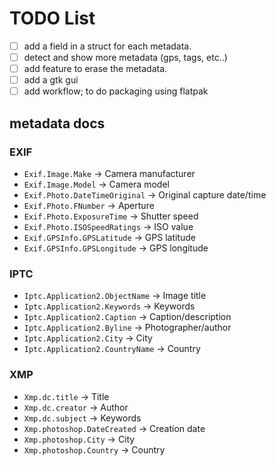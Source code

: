 # TODO List

- [ ] add a field in a struct for each metadata.
- [ ] detect and show more metadata (gps, tags, etc..)
- [ ] add feature to erase the metadata.
- [ ] add a gtk gui
- [ ] add workflow; to do packaging using flatpak

## metadata docs

### EXIF
- `Exif.Image.Make` → Camera manufacturer
- `Exif.Image.Model` → Camera model
- `Exif.Photo.DateTimeOriginal` → Original capture date/time
- `Exif.Photo.FNumber` → Aperture
- `Exif.Photo.ExposureTime` → Shutter speed
- `Exif.Photo.ISOSpeedRatings` → ISO value
- `Exif.GPSInfo.GPSLatitude` → GPS latitude
- `Exif.GPSInfo.GPSLongitude` → GPS longitude

### IPTC
- `Iptc.Application2.ObjectName` → Image title
- `Iptc.Application2.Keywords` → Keywords
- `Iptc.Application2.Caption` → Caption/description
- `Iptc.Application2.Byline` → Photographer/author
- `Iptc.Application2.City` → City
- `Iptc.Application2.CountryName` → Country

### XMP
- `Xmp.dc.title` → Title
- `Xmp.dc.creator` → Author
- `Xmp.dc.subject` → Keywords
- `Xmp.photoshop.DateCreated` → Creation date
- `Xmp.photoshop.City` → City
- `Xmp.photoshop.Country` → Country
